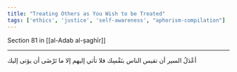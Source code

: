 ```yaml
---
title: "Treating Others as You Wish to be Treated"
tags: ['ethics', 'justice', 'self-awareness', "aphorism-compilation"]
---
```


 Section 81 in [[al-Adab al-ṣaghīr]]

---
أعْدَلُ السير أن تقيس الناس بنَفْسِك فلا تأتي إليهم إلا ما تَرْضَى أن يؤتى إليك
